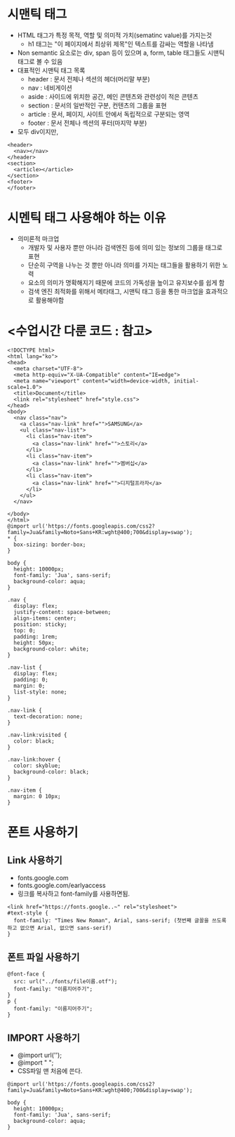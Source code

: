 # 시맨틱 태그

- HTML 태그가 특정 목적, 역할 및 의미적 가치(sematinc value)를 가지는것
  - h1 태그는 "이 페이지에서 최상위 제목"인 텍스트를 감싸는 역할을 나타냄
- Non semantic 요소로는 div, span 등이 있으며 a, form, table 태그들도 시맨틱 태그로 볼 수 있음
- 대표적인 시맨틱 태그 목록
  - header : 문서 전체나 섹션의 헤더(머리말 부분)
  - nav : 네비게이션
  - aside : 사이드에 위치한 공간, 메인 콘텐츠와 관련성이 적은 콘텐츠
  - section : 문서의 일반적인 구분, 컨텐츠의 그룹을 표현
  - article : 문서, 페이지, 사이트 안에서 독립적으로 구분되는 영역
  - footer : 문서 전체나 섹션의 푸터(마지막 부분)
- 모두 div이지만,

```
<header>
  <nav></nav> 
</header>
<section>
  <article></article> 
</section>
<footer>
</footer>
```

# 시멘틱 태그 사용해야 하는 이유

- 의미론적 마크업
  - 개발자 및 사용자 뿐만 아니라 검색엔진 등에 의미 있는 정보의 그룹을 태그로 표현
  - 단순히 구역을 나누는 것 뿐만 아니라 의미를 가지는 태그들을 활용하기 위한 노력
  - 요소의 의미가 명확해지기 때문에 코드의 가독성을 높이고 유지보수를 쉽게 함
  - 검색 엔진 최적화를 위해서 메타태그, 시맨틱 태그 등을 통한 마크업을 효과적으로 활용해야함

# <수업시간 다룬 코드 : 참고>

```
<!DOCTYPE html>
<html lang="ko">
<head>
  <meta charset="UTF-8">
  <meta http-equiv="X-UA-Compatible" content="IE=edge">
  <meta name="viewport" content="width=device-width, initial-scale=1.0">
  <title>Document</title>
  <link rel="stylesheet" href="style.css">
</head>
<body>
  <nav class="nav">
    <a class="nav-link" href="">SAMSUNG</a>
    <ul class="nav-list">
      <li class="nav-item">
        <a class="nav-link" href="">스토리</a>
      </li>
      <li class="nav-item">
        <a class="nav-link" href="">멤버십</a>
      </li>
      <li class="nav-item">
        <a class="nav-link" href="">디지털프라자</a>
      </li>
    </ul>
  </nav>
  
</body>
</html>
@import url('https://fonts.googleapis.com/css2?family=Jua&family=Noto+Sans+KR:wght@400;700&display=swap');
* {
  box-sizing: border-box;
}

body {
  height: 10000px;
  font-family: 'Jua', sans-serif;
  background-color: aqua;
}

.nav { 
  display: flex;
  justify-content: space-between;
  align-items: center;
  position: sticky;
  top: 0;
  padding: 1rem;
  height: 50px;
  background-color: white;
}

.nav-list {
  display: flex;
  padding: 0;
  margin: 0;
  list-style: none;
}

.nav-link {
  text-decoration: none;
}

.nav-link:visited {
  color: black;
}

.nav-link:hover {
  color: skyblue;
  background-color: black;
}

.nav-item {
  margin: 0 10px;
}
```

# 폰트 사용하기

## Link 사용하기

- fonts.google.com
- fonts.google.com/earlyaccess
- 링크를 복사하고 font-family를 사용하면됨.

```
<link href="https://fonts.google..~" rel="stylesheet">
#text-style {
  font-family: "Times New Roman", Arial, sans-serif; (첫번째 글꼴을 쓰도록 하고 없으면 Arial, 없으면 sans-serif)
}
```

## 폰트 파일 사용하기

```
@font-face {
  src: url("../fonts/file이름.otf");
  font-family: "이름지어주기";
}
p {
  font-family: "이름지어주기";
}
```

## IMPORT 사용하기

- @import url('');
- @import " ";
- CSS파일 맨 처음에 쓴다.

```
@import url('https://fonts.googleapis.com/css2?family=Jua&family=Noto+Sans+KR:wght@400;700&display=swap');

body {
  height: 10000px;
  font-family: 'Jua', sans-serif;
  background-color: aqua;
}
```